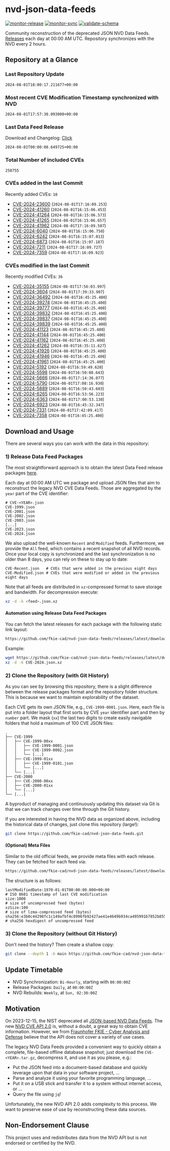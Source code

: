 # nvd-json-data-feeds

[![monitor-release](https://github.com/fkie-cad/nvd-json-data-feeds/actions/workflows/monitor_release.yml/badge.svg)](https://github.com/fkie-cad/nvd-json-data-feeds/actions/workflows/monitor_release.yml)
[![monitor-sync](https://github.com/fkie-cad/nvd-json-data-feeds/actions/workflows/monitor_sync.yml/badge.svg)](https://github.com/fkie-cad/nvd-json-data-feeds/actions/workflows/monitor_sync.yml)
[![validate-schema](https://github.com/fkie-cad/nvd-json-data-feeds/actions/workflows/validate_schema.yml/badge.svg)](https://github.com/fkie-cad/nvd-json-data-feeds/actions/workflows/validate_schema.yml)

Community reconstruction of the deprecated JSON NVD Data Feeds.
[Releases](https://github.com/fkie-cad/nvd-json-data-feeds/releases/latest) each day at 00:00 AM UTC.
Repository synchronizes with the NVD every 2 hours.

## Repository at a Glance

### Last Repository Update

```plain
2024-08-01T18:00:17.211677+00:00
```

### Most recent CVE Modification Timestamp synchronized with NVD

```plain
2024-08-01T17:57:30.093000+00:00
```

### Last Data Feed Release

Download and Changelog: [Click](https://github.com/fkie-cad/nvd-json-data-feeds/releases/latest)

```plain
2024-08-01T00:00:08.649725+00:00
```

### Total Number of included CVEs

```plain
258755
```

### CVEs added in the last Commit

Recently added CVEs: `10`

- [CVE-2024-23600](CVE-2024/CVE-2024-236xx/CVE-2024-23600.json) (`2024-08-01T17:16:09.253`)
- [CVE-2024-41260](CVE-2024/CVE-2024-412xx/CVE-2024-41260.json) (`2024-08-01T16:15:06.453`)
- [CVE-2024-41264](CVE-2024/CVE-2024-412xx/CVE-2024-41264.json) (`2024-08-01T16:15:06.573`)
- [CVE-2024-41265](CVE-2024/CVE-2024-412xx/CVE-2024-41265.json) (`2024-08-01T16:15:06.657`)
- [CVE-2024-41962](CVE-2024/CVE-2024-419xx/CVE-2024-41962.json) (`2024-08-01T17:16:09.507`)
- [CVE-2024-6040](CVE-2024/CVE-2024-60xx/CVE-2024-6040.json) (`2024-08-01T16:15:06.750`)
- [CVE-2024-6242](CVE-2024/CVE-2024-62xx/CVE-2024-6242.json) (`2024-08-01T16:15:07.013`)
- [CVE-2024-6873](CVE-2024/CVE-2024-68xx/CVE-2024-6873.json) (`2024-08-01T16:15:07.187`)
- [CVE-2024-7211](CVE-2024/CVE-2024-72xx/CVE-2024-7211.json) (`2024-08-01T17:16:09.727`)
- [CVE-2024-7359](CVE-2024/CVE-2024-73xx/CVE-2024-7359.json) (`2024-08-01T17:16:09.923`)


### CVEs modified in the last Commit

Recently modified CVEs: `36`

- [CVE-2024-35155](CVE-2024/CVE-2024-351xx/CVE-2024-35155.json) (`2024-08-01T17:56:03.997`)
- [CVE-2024-3604](CVE-2024/CVE-2024-36xx/CVE-2024-3604.json) (`2024-08-01T17:39:33.907`)
- [CVE-2024-36492](CVE-2024/CVE-2024-364xx/CVE-2024-36492.json) (`2024-08-01T16:45:25.400`)
- [CVE-2024-39274](CVE-2024/CVE-2024-392xx/CVE-2024-39274.json) (`2024-08-01T16:45:25.400`)
- [CVE-2024-39777](CVE-2024/CVE-2024-397xx/CVE-2024-39777.json) (`2024-08-01T16:45:25.400`)
- [CVE-2024-39832](CVE-2024/CVE-2024-398xx/CVE-2024-39832.json) (`2024-08-01T16:45:25.400`)
- [CVE-2024-39837](CVE-2024/CVE-2024-398xx/CVE-2024-39837.json) (`2024-08-01T16:45:25.400`)
- [CVE-2024-39839](CVE-2024/CVE-2024-398xx/CVE-2024-39839.json) (`2024-08-01T16:45:25.400`)
- [CVE-2024-41123](CVE-2024/CVE-2024-411xx/CVE-2024-41123.json) (`2024-08-01T16:45:25.400`)
- [CVE-2024-41144](CVE-2024/CVE-2024-411xx/CVE-2024-41144.json) (`2024-08-01T16:45:25.400`)
- [CVE-2024-41162](CVE-2024/CVE-2024-411xx/CVE-2024-41162.json) (`2024-08-01T16:45:25.400`)
- [CVE-2024-41262](CVE-2024/CVE-2024-412xx/CVE-2024-41262.json) (`2024-08-01T16:35:11.627`)
- [CVE-2024-41926](CVE-2024/CVE-2024-419xx/CVE-2024-41926.json) (`2024-08-01T16:45:25.400`)
- [CVE-2024-41946](CVE-2024/CVE-2024-419xx/CVE-2024-41946.json) (`2024-08-01T16:45:25.400`)
- [CVE-2024-41961](CVE-2024/CVE-2024-419xx/CVE-2024-41961.json) (`2024-08-01T16:45:25.400`)
- [CVE-2024-5192](CVE-2024/CVE-2024-51xx/CVE-2024-5192.json) (`2024-08-01T16:59:49.620`)
- [CVE-2024-5598](CVE-2024/CVE-2024-55xx/CVE-2024-5598.json) (`2024-08-01T16:50:08.643`)
- [CVE-2024-5666](CVE-2024/CVE-2024-56xx/CVE-2024-5666.json) (`2024-08-01T17:14:36.077`)
- [CVE-2024-5790](CVE-2024/CVE-2024-57xx/CVE-2024-5790.json) (`2024-08-01T17:08:16.930`)
- [CVE-2024-5889](CVE-2024/CVE-2024-58xx/CVE-2024-5889.json) (`2024-08-01T16:50:43.603`)
- [CVE-2024-6265](CVE-2024/CVE-2024-62xx/CVE-2024-6265.json) (`2024-08-01T16:53:56.223`)
- [CVE-2024-6363](CVE-2024/CVE-2024-63xx/CVE-2024-6363.json) (`2024-08-01T17:00:53.130`)
- [CVE-2024-6923](CVE-2024/CVE-2024-69xx/CVE-2024-6923.json) (`2024-08-01T16:45:32.347`)
- [CVE-2024-7331](CVE-2024/CVE-2024-73xx/CVE-2024-7331.json) (`2024-08-01T17:42:09.417`)
- [CVE-2024-7358](CVE-2024/CVE-2024-73xx/CVE-2024-7358.json) (`2024-08-01T16:45:25.400`)


## Download and Usage

There are several ways you can work with the data in this repository:

### 1) Release Data Feed Packages

The most straightforward approach is to obtain the latest Data Feed release packages [here](https://github.com/fkie-cad/nvd-json-data-feeds/releases/latest).

Each day at 00:00 AM UTC we package and upload JSON files that aim to reconstruct the legacy NVD CVE Data Feeds.
Those are aggregated by the `year` part of the CVE identifier:

```
# CVE-<YEAR>.json
CVE-1999.json
CVE-2001.json
CVE-2002.json
CVE-2003.json
[...]
CVE-2023.json
CVE-2024.json
```

We also upload the well-known `Recent` and `Modified` feeds.
Furthermore, we provide the `All` feed, which contains a recent snapshot of all NVD records.
Once your local copy is synchronized and the last synchronization is no older than 8 days, you can rely on these to stay up to date:

```plain
CVE-Recent.json   # CVEs that were added in the previous eight days
CVE-Modified.json # CVEs that were modified or added in the previous eight days
```

Note that all feeds are distributed in `xz`-compressed format to save storage and bandwidth.
For decompression execute:

```sh
xz -d -k <feed>.json.xz
```

#### Automation using Release Data Feed Packages

You can fetch the latest releases for each package with the following static link layout:

```sh
https://github.com/fkie-cad/nvd-json-data-feeds/releases/latest/download/CVE-<YEAR>.json.xz
```

Example:

```sh
wget https://github.com/fkie-cad/nvd-json-data-feeds/releases/latest/download/CVE-2024.json.xz
xz -d -k CVE-2024.json.xz
```

### 2) Clone the Repository (with Git History)

As you can see by browsing this repository, there is a slight difference between the release packages format and the repository folder structure.
This is because we want to maintain explorability of the dataset.

Each CVE gets its own JSON file, e.g., `CVE-1999-0001.json`.
Here, each file is put into a folder layout that first sorts by CVE `year` identifier part and then by `number` part.
We mask (`xx`) the last two digits to create easily navigable folders that hold a maximum of 100 CVE JSON files:

```plain
.
├── CVE-1999
│   ├── CVE-1999-00xx
│   │   ├── CVE-1999-0001.json
│   │   ├── CVE-1999-0002.json
│   │   └── [...]
│   ├── CVE-1999-01xx
│   │   ├── CVE-1999-0101.json
│   │   └── [...]
│   └── [...]
├── CVE-2000
│   ├── CVE-2000-00xx
│   ├── CVE-2000-01xx
│   └── [...]
└── [...]
```

A byproduct of managing and continuously updating this dataset via Git is that we can track changes over time through the Git history.

If you are interested in having the NVD data as organized above, including the historical data of changes, just clone this repository (large!):

```sh
git clone https://github.com/fkie-cad/nvd-json-data-feeds.git
```

#### (Optional) Meta Files

Similar to the old official feeds, we provide meta files with each release. They can be fetched for each feed via:

```sh
https://github.com/fkie-cad/nvd-json-data-feeds/releases/latest/download/CVE-<YEAR>.meta
```

The structure is as follows:

```plain
lastModifiedDate:1970-01-01T00:00:00.000+00:00                          # ISO 8601 timestamp of last CVE modification
size:1000                                                               # size of uncompressed feed (bytes)
xzSize:100                                                              # size of lzma-compressed feed (bytes)
sha256:e3b0c44298fc1c149afbf4c8996fb92427ae41e4649b934ca495991b7852b855 # sha256 hexdigest of uncompressed feed
```

### 3) Clone the Repository (without Git History)

Don't need the history? Then create a shallow copy:

```sh
git clone --depth 1 -b main https://github.com/fkie-cad/nvd-json-data-feeds.git
```


## Update Timetable

* NVD Synchronization: `Bi-Hourly`, starting with `00:00:00Z`
* Release Packages: `Daily`, at `00:00:00Z`
* NVD Rebuilds: `Weekly`, at `Sun, 02:30:00Z`


## Motivation

On 2023-12-15, the NIST deprecated all [JSON-based NVD Data Feeds](https://nvd.nist.gov/vuln/data-feeds#divRetirementBanner-1).
The new [NVD CVE API 2.0](https://nvd.nist.gov/developers/vulnerabilities) is, without a doubt, a great way to obtain CVE information.
However, we from [Fraunhofer FKIE - Cyber Analysis and Defense](https://www.fkie.fraunhofer.de/en/departments/cad.html) believe that the API does not cover a variety of use cases.

The legacy NVD Data Feeds provided a convenient way to quickly obtain a complete, file-based offline database snapshot; just download the `CVE-<YEAR>.tar.gz`, decompress it, and use it as you please, e.g.:

- Put the JSON feed into a document-based database and quickly leverage upon that data in your software project, ...
- Parse and analyze it using your favorite programming language, ...
- Put it on a USB stick and transfer it to a system without internet access, or ...
- Query the file using `jq`!

Unfortunately, the new NVD API 2.0 adds complexity to this process.
We want to preserve ease of use by reconstructing these data sources.

## Non-Endorsement Clause

This project uses and redistributes data from the NVD API but is not endorsed or certified by the NVD.